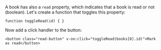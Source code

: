 A book has also a `read` property, which indicates that a book is read or not (boolean). Let's create a function that toggles this property:

```vue
function toggleRead(id) { }
```

Now add a click handler to the button:

```vue
<button class="read-button" v-on:click="toggleRead(books[0].id)">Mark as read</button>
```
